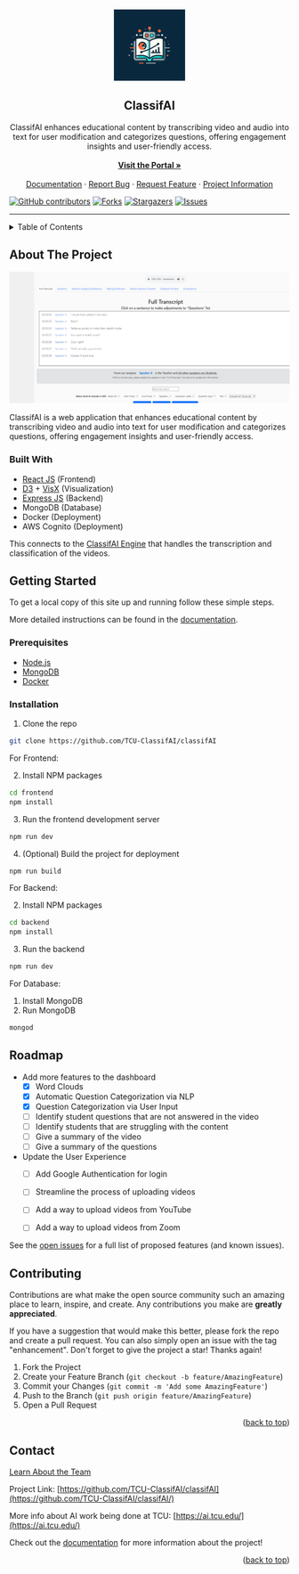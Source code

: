 <a name="readme-top"></a>

<br />
<div align="center">
  <a href="https://github.com/TCU-Instructional-AI/classifAI">
    <img src="frontend/static/images/logo.jpg" alt="Logo" width="128" height="128">
  </a>

<h2 align="center">ClassifAI</h2>



  <p align="center">
    ClassifAI enhances educational content by transcribing video and audio into text for user modification and categorizes questions, offering engagement insights and user-friendly access.<br>
    <br />
    <a href="https://classifai.tcu.edu/"><strong>Visit the Portal »</strong></a>
    <br />
    <br />
    <a href="https://tcu-classifai.github.io/classifAI/">Documentation</a>
    ·
    <a href="https://github.com/TCU-ClassifAI/classifAI/issues">Report Bug</a>
    ·
    <a href="https://github.com/TCU-ClassifAI/classifAI/issues">Request Feature</a>
    ·
    <a href="http://riogrande.cs.tcu.edu/2324InstructionalEffectiveness">Project Information</a>
    
  </p>
</div>

[![GitHub contributors][contributors-shield]][contributors-url]
[![Forks][forks-shield]][forks-url]
[![Stargazers][stars-shield]][stars-url]
[![Issues][issues-shield]][issues-url]

***


<!-- TABLE OF CONTENTS -->
<details>
  <summary>Table of Contents</summary>
  <ol>
    <li>
      <a href="#about-the-project">About The Project</a>
      <ul>
        <li><a href="#built-with">Built With</a></li>
      </ul>
    </li>
    <li>
      <a href="#getting-started">Getting Started</a>
      <ul>
        <li><a href="#prerequisites">Prerequisites</a></li>
        <li><a href="#installation">Installation</a></li>
      </ul>
    </li>
    <li><a href="#usage">Usage</a></li>
    <li><a href="#roadmap">Roadmap</a></li>
    <li><a href="#contributing">Contributing</a></li>
    <li><a href="#license">License</a></li>
    <li><a href="#contact">Contact</a></li>
    <li><a href="#acknowledgments">Acknowledgments</a></li>
  </ol>
</details>



<!-- ABOUT THE PROJECT -->
## About The Project

![Classifai Screenshot](docs/images/product.png)

ClassifAI is a web application that enhances educational content by transcribing video and audio into text for user modification and categorizes questions, offering engagement insights and user-friendly access.



### Built With

* [React JS](https://react.dev/) (Frontend)
* [D3](https://d3js.org/) + [VisX](https://airbnb.io/visx) (Visualization)
* [Express JS](https://expressjs.com/) (Backend)
* MongoDB (Database)
* Docker (Deployment)
* AWS Cognito (Deployment)

This connects to the [ClassifAI Engine](https://github.com/TCU-Instructional-AI/classifAI-engine) that handles the transcription and classification of the videos.


<!-- GETTING STARTED -->
## Getting Started

To get a local copy of this site up and running follow these simple steps.

More detailed instructions can be found in the [documentation](https://tcu-classifai.github.io/classifAI/).

### Prerequisites

* [Node.js](https://nodejs.org/en/download/)
* [MongoDB](https://www.mongodb.com/try/download/community)
* [Docker](https://www.docker.com/products/docker-desktop)

### Installation

1. Clone the repo
```sh
git clone https://github.com/TCU-ClassifAI/classifAI
```
For Frontend:

2. Install NPM packages
```sh
cd frontend
npm install
```
3. Run the frontend development server
```sh
npm run dev
```

4. (Optional) Build the project for deployment
```sh
npm run build
```
For Backend:

2. Install NPM packages
```sh
cd backend
npm install
```
3. Run the backend
```sh
npm run dev
```
For Database:

1. Install MongoDB
2. Run MongoDB
```sh
mongod
```

<!-- ROADMAP -->
## Roadmap

- Add more features to the dashboard
  - [x] Word Clouds
  - [x] Automatic Question Categorization via NLP
  - [x] Question Categorization via User Input
  - [ ] Identify student questions that are not answered in the video
  - [ ] Identify students that are struggling with the content
  - [ ] Give a summary of the video
  - [ ] Give a summary of the questions
- Update the User Experience
  - [ ] Add Google Authentication for login
  - [ ] Streamline the process of uploading videos
  - [ ] Add a way to upload videos from YouTube
  - [ ] Add a way to upload videos from Zoom


See the [open issues](https://github.com/TCU-ClassifAI/classifAI/issues) for a full list of proposed features (and known issues).




<!-- CONTRIBUTING -->
## Contributing

Contributions are what make the open source community such an amazing place to learn, inspire, and create. Any contributions you make are **greatly appreciated**.

If you have a suggestion that would make this better, please fork the repo and create a pull request. You can also simply open an issue with the tag "enhancement".
Don't forget to give the project a star! Thanks again!

1. Fork the Project
2. Create your Feature Branch (`git checkout -b feature/AmazingFeature`)
3. Commit your Changes (`git commit -m 'Add some AmazingFeature'`)
4. Push to the Branch (`git push origin feature/AmazingFeature`)
5. Open a Pull Request

<p align="right">(<a href="#readme-top">back to top</a>)</p>



<!-- CONTACT -->
## Contact

[Learn About the Team](http://riogrande.cs.tcu.edu/2324InstructionalEffectiveness)

Project Link: [https://github.com/TCU-ClassifAI/classifAI](https://github.com/TCU-ClassifAI/classifAI/)

More info about AI work being done at TCU: [https://ai.tcu.edu/](https://ai.tcu.edu/)

Check out the  [documentation](https://tcu-classifai.github.io/classifAI/) for more information about the project!


<p align="right">(<a href="#readme-top">back to top</a>)</p>



<!-- MARKDOWN LINKS & IMAGES -->
<!-- https://www.markdownguide.org/basic-syntax/#reference-style-links -->
[contributors-shield]: https://img.shields.io/github/contributors/TCU-Instructional-AI/classifAI.svg?style=for-the-badge
[contributors-url]: https://github.com/TCU-Instructional-AI/classifAI/graphs/contributors
[forks-shield]: https://img.shields.io/github/forks/TCU-Instructional-AI/classifAI.svg?style=for-the-badge
[forks-url]: https://github.com/TCU-Instructional-AI/classifAI/network/members
[stars-shield]: https://img.shields.io/github/stars/TCU-Instructional-AI/classifAI.svg?style=for-the-badge
[stars-url]: https://github.com/TCU-Instructional-AI/classifAI/stargazers
[issues-shield]: https://img.shields.io/github/issues/TCU-Instructional-AI/classifAI.svg?style=for-the-badge
[issues-url]: https://github.com/TCU-Instructional-AI/classifAI/issues
[license-shield]: https://img.shields.io/github/license/TCU-Instructional-AI/classifAI.svg?style=for-the-badge
[license-url]: https://github.com/TCU-Instructional-AI/classifAI/blob/master/LICENSE.txt
[linkedin-shield]: https://img.shields.io/badge/-LinkedIn-black.svg?style=for-the-badge&logo=linkedin&colorB=555
[linkedin-url]: https://linkedin.com/in/linkedin_username
[product-screenshot]: images/screenshot.png
[Next.js]: https://img.shields.io/badge/next.js-000000?style=for-the-badge&logo=nextdotjs&logoColor=white
[Next-url]: https://nextjs.org/
[React.js]: https://img.shields.io/badge/React-20232A?style=for-the-badge&logo=react&logoColor=61DAFB
[React-url]: https://reactjs.org/
[Vue.js]: https://img.shields.io/badge/Vue.js-35495E?style=for-the-badge&logo=vuedotjs&logoColor=4FC08D
[Vue-url]: https://vuejs.org/
[Angular.io]: https://img.shields.io/badge/Angular-DD0031?style=for-the-badge&logo=angular&logoColor=white
[Angular-url]: https://angular.io/
[Svelte.dev]: https://img.shields.io/badge/Svelte-4A4A55?style=for-the-badge&logo=svelte&logoColor=FF3E00
[Svelte-url]: https://svelte.dev/
[Laravel.com]: https://img.shields.io/badge/Laravel-FF2D20?style=for-the-badge&logo=laravel&logoColor=white
[Laravel-url]: https://laravel.com
[Bootstrap.com]: https://img.shields.io/badge/Bootstrap-563D7C?style=for-the-badge&logo=bootstrap&logoColor=white
[Bootstrap-url]: https://getbootstrap.com
[JQuery.com]: https://img.shields.io/badge/jQuery-0769AD?style=for-the-badge&logo=jquery&logoColor=white
[JQuery-url]: https://jquery.com 
